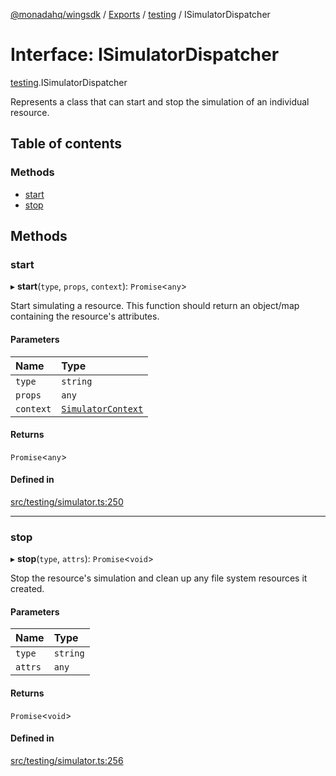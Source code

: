 [@monadahq/wingsdk](../README.md) / [Exports](../modules.md) / [testing](../modules/testing.md) / ISimulatorDispatcher

# Interface: ISimulatorDispatcher

[testing](../modules/testing.md).ISimulatorDispatcher

Represents a class that can start and stop the simulation of an individual
resource.

## Table of contents

### Methods

- [start](testing.ISimulatorDispatcher.md#start)
- [stop](testing.ISimulatorDispatcher.md#stop)

## Methods

### start

▸ **start**(`type`, `props`, `context`): `Promise`<`any`\>

Start simulating a resource. This function should return an object/map
containing the resource's attributes.

#### Parameters

| Name | Type |
| :------ | :------ |
| `type` | `string` |
| `props` | `any` |
| `context` | [`SimulatorContext`](testing.SimulatorContext.md) |

#### Returns

`Promise`<`any`\>

#### Defined in

[src/testing/simulator.ts:250](https://github.com/monadahq/winglang/blob/438eedb/libs/wingsdk/src/testing/simulator.ts#L250)

___

### stop

▸ **stop**(`type`, `attrs`): `Promise`<`void`\>

Stop the resource's simulation and clean up any file system resources it
created.

#### Parameters

| Name | Type |
| :------ | :------ |
| `type` | `string` |
| `attrs` | `any` |

#### Returns

`Promise`<`void`\>

#### Defined in

[src/testing/simulator.ts:256](https://github.com/monadahq/winglang/blob/438eedb/libs/wingsdk/src/testing/simulator.ts#L256)
